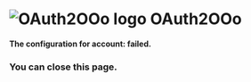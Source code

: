# ![OAuth2OOo logo][1] OAuth2OOo

**The configuration for account: <span id="user"></span> failed.**

### You can close this page.

[1]: <https://prrvchr.github.io/OAuth2OOo/img/OAuth2OOo.png>

<script type="module" src="./oauth2.js"></script>
